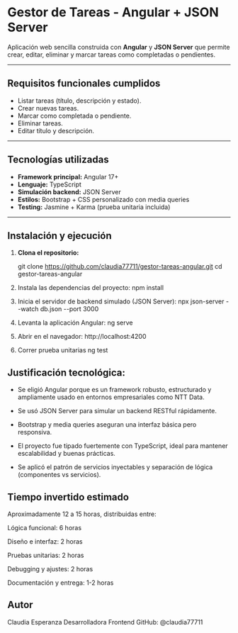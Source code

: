 # Gestor de Tareas - Angular + JSON Server

Aplicación web sencilla construida con **Angular** y **JSON Server** que permite crear, editar, eliminar y marcar tareas como completadas o pendientes.

---

## Requisitos funcionales cumplidos

-  Listar tareas (título, descripción y estado).
-  Crear nuevas tareas.
-  Marcar como completada o pendiente.
-  Eliminar tareas.
-  Editar título y descripción.

---

## Tecnologías utilizadas

- **Framework principal:** Angular 17+
- **Lenguaje:** TypeScript
- **Simulación backend:** JSON Server
- **Estilos:** Bootstrap + CSS personalizado con media queries
- **Testing:** Jasmine + Karma (prueba unitaria incluida)

---

## Instalación y ejecución

1. **Clona el repositorio:**

   git clone https://github.com/claudia77711/gestor-tareas-angular.git
   cd gestor-tareas-angular


2. Instala las dependencias del proyecto:
    npm install
3. Inicia el servidor de backend simulado (JSON Server):
    npx json-server --watch db.json --port 3000
4. Levanta la aplicación Angular:
    ng serve
5. Abrir en el navegador:
     http://localhost:4200
6. Correr prueba unitarias
    ng test

## Justificación tecnológica:

* Se eligió Angular porque es un framework robusto, estructurado y ampliamente usado en entornos        empresariales como NTT Data.

* Se usó JSON Server para simular un backend RESTful rápidamente.

* Bootstrap y media queries aseguran una interfaz básica pero responsiva.

* El proyecto fue tipado fuertemente con TypeScript, ideal para mantener escalabilidad y buenas prácticas.

* Se aplicó el patrón de servicios inyectables y separación de lógica (componentes vs servicios).  

## Tiempo invertido estimado
Aproximadamente 12 a 15 horas, distribuidas entre:

Lógica funcional: 6 horas

Diseño e interfaz: 2 horas

Pruebas unitarias: 2 horas

Debugging y ajustes: 2 horas

Documentación y entrega: 1-2 horas

 ## Autor

Claudia Esperanza
Desarrolladora Frontend
GitHub: @claudia77711

